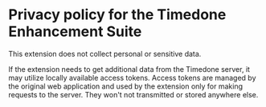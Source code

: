 # Privacy policy for the Timedone Enhancement Suite

This extension does not collect personal or sensitive data.

If the extension needs to get additional data from the Timedone server, it may utilize locally available access tokens. Access tokens are managed by the original web application and used by the extension only for making requests to the server. They won't not transmitted or stored anywhere else.
